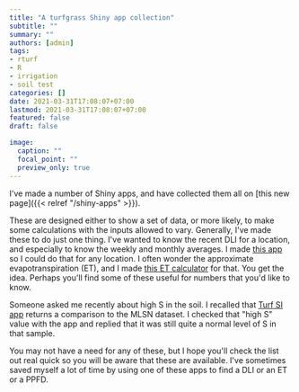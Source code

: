 ```yaml
---
title: "A turfgrass Shiny app collection"
subtitle: ""
summary: ""
authors: [admin]
tags: 
- rturf
- R
- irrigation
- soil test
categories: []
date: 2021-03-31T17:08:07+07:00
lastmod: 2021-03-31T17:08:07+07:00
featured: false
draft: false

image:
  caption: ""
  focal_point: ""
  preview_only: true
---
```


I've made a number of Shiny apps, and have collected them all on [this new page]({{< relref "/shiny-apps" >}}).

These are designed either to show a set of data, or more likely, to make some calculations with the inputs allowed to vary. Generally, I've made these to do just one thing. I've wanted to know the recent DLI for a location, and especially to know the weekly and monthly averages. I made [this app](https://asianturfgrass.shinyapps.io/global_dli/) so I could do that for any location. I often wonder the approximate evapotranspiration (ET), and I made [this ET calculator](https://asianturfgrass.shinyapps.io/ET_calculator/) for that. You get the idea. Perhaps you'll find some of these useful for numbers that you'd like to know.

Someone asked me recently about high S in the soil. I recalled that [Turf SI app](https://asianturfgrass.shinyapps.io/turfsi/) returns a comparison to the MLSN dataset. I checked that "high S" value with the app and replied that it was still quite a normal level of S in that sample.

You may not have a need for any of these, but I hope you'll check the list out real quick so you will be aware that these are available. I've sometimes saved myself a lot of time by using one of these apps to find a DLI or an ET or a PPFD.


